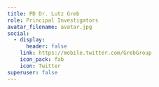 ```yaml
---
title: PD Dr. Lutz Greb
role: Principal Investigators
avatar_filename: avatar.jpg
social:
  - display:
      header: false
    link: https://mobile.twitter.com/GrebGroup
    icon_pack: fab
    icon: Twitter
superuser: false
---
```


